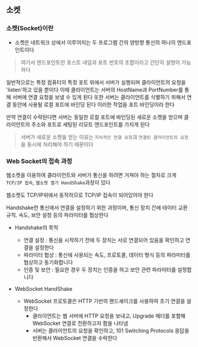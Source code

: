 ## 소켓

### 소켓(Socket)이란
* 소켓은 네트워크 상에서 이루어지는 두 프로그램 간의 양방향 통신의 하나의 엔드포인트이다
> 여기서 엔드포인트란 호스트 네임과 포트 번호의 조합이라고 간단히 설명이 가능하다

일반적으로는 특정 컴퓨터의 특정 포트 위에서 서버가 실행되며 클라이언트의 요청을 'listen'하고 있을 뿐이다
이때 클라이언트는 서버의 HostName과 PortNumber를 통해 서버에 연결 요청을 보낼 수 있게 된다 또한 서버는
클라이언트를 식별하기 위해서 연결 동안에 사용될 로컬 포트에 바인딩 된다 이러한 작업을 포트 바인딩이라 한다

만약 연결이 수락된다면 서버는 동일한 로컬 포트에 바인딩된 새로운 소켓을 얻으며 클라이언트의 주소와 포트로
세팅된 리모트 엔드포인트를 가지게 된다
> 서버가 새로운 소켓을 얻는 이유는 ```지속적인 연결 요청```과 ```연결된 클라이언트의 요청```을 동시에 처리해야 하기 때문이다

### Web Socket의 접속 과정
웹소켓을 이용하여 클라이언트와 서버가 통신을 하려면 거쳐야 하는 절차로 크게 ```TCP/IP 접속```, ```웹소켓 열기 HandShake```과정이 있다

웹소켓도 TCP/IP위에서 동작하므로 TCP/IP 접속이 되어있어야 한다

Handshake란 통신에서 연결을 설정하기 위한 과정이며, 통신 장치 간에 테이터 교환 규칙. 속도, 보안 설정 등의 파라미터를 협상한다
    
* Handshake의 목적
    * 연결 설정 : 통신을 시작하기 전에 두 장치는 서로 연결되어 있음을 확인하고 연결을 설정한다
    * 파라미터 협상 : 통신에 사용되는 속도, 프로토콜, 데이터 형식 등의 파라미터를 협상하고 동기화합니다
    * 인증 및 보안 : 필요한 경우 두 장치는 인증을 하고 보안 관련 파라미터를 설정합니다

* WebSocket HandShake
    * WebSocket 프로토콜은 HTTP 기반의 핸드셰이크를 사용하여 초기 연결을 설정한다
        * 클라이언트는 웹 서버에 HTTP 요청을 보내고, Upgrade 헤더를 포함해 WebSocket 연결로 전환하고자 함을 나타냄
        * 서버는 클라이언트의 요청을 확인하고, 101 Switching Protocols 응답을 반환해서 WebSocket 연결을 수락한다

        